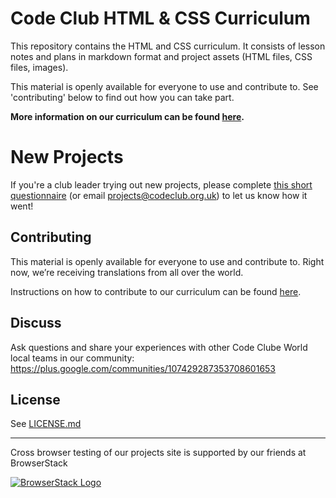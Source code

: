 # Code Club HTML & CSS Curriculum

This repository contains the HTML and CSS curriculum. It consists of lesson notes and plans in markdown format and project assets (HTML files, CSS files, images).

This material is openly available for everyone to use and contribute to.
See 'contributing' below to find out how you can take part.

__More information on our curriculum can be found [here](https://github.com/CodeClub/curriculum_documentation/blob/master/README.md).__

# New Projects

If you're a club leader trying out new projects, please complete <a href="https://docs.google.com/forms/d/1eMCfpYe3v7eYu5M8rSqLKlmq7cczLCLHx66csgyUyVU/viewform?usp=send_form" target="_blank">this short questionnaire</a> (or email projects@codeclub.org.uk) to let us know how it went!

## Contributing

This material is openly available for everyone to use and contribute to. Right now, we’re receiving translations from all over the world.

Instructions on how to contribute to our curriculum can be found [here](https://github.com/CodeClub/curriculum_documentation/blob/master/contributing.md).

## Discuss
Ask questions and share your experiences with other Code Clube World local teams in our community:
https://plus.google.com/communities/107429287353708601653

## License

See [LICENSE.md](LICENSE.md)

***

Cross browser testing of our projects site is supported by our friends at BrowserStack

[![BrowserStack Logo](http://codeclub-assets.s3.amazonaws.com/public/browserstack-logo-black.png?bs)](https://www.browserstack.com/)
